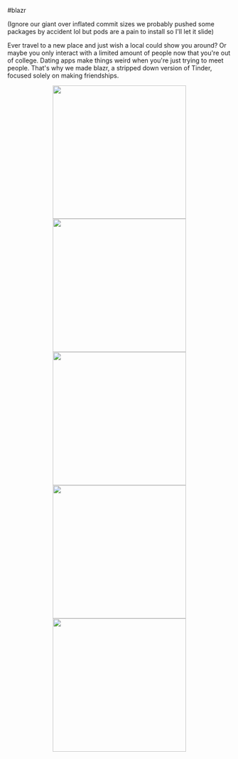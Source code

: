 #blazr

(Ignore our giant over inflated commit sizes we probably pushed some packages by accident lol but pods are a pain to install so I'll let it slide)

Ever travel to a new place and just wish a local could show you around? Or maybe you only interact with a limited amount of people now that you're out of college. Dating apps make things weird when you're just trying to meet people. That's why we made blazr, a stripped down version of Tinder, focused solely on making friendships. 

<p align="center">
<img height="300" src="https://user-images.githubusercontent.com/8741833/39400336-86d97f1c-4afc-11e8-8ce1-ecfdcb640a9c.PNG">
<img height="300" src="https://user-images.githubusercontent.com/8741833/39400350-a884860c-4afc-11e8-88ee-eda4baac580e.PNG">
<img height="300" src="https://user-images.githubusercontent.com/8741833/39400355-b1203248-4afc-11e8-82a9-9abc13ed2665.PNG">
<img height="300" src="https://user-images.githubusercontent.com/8741833/39400361-cd0ebae2-4afc-11e8-9670-a0ea26f8d153.PNG">
<img height="300" src="https://user-images.githubusercontent.com/8741833/39400363-d1b13124-4afc-11e8-88da-bd45f10d27bc.PNG">
</p>

